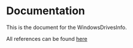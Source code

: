 # Documentation

This is the document for the WindowsDrivesInfo.

All references can be found [here](References.md)
